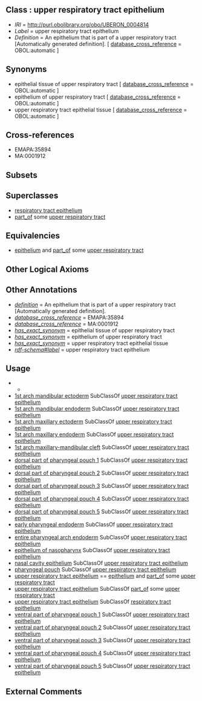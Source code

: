 
## Class : upper respiratory tract epithelium

 * *IRI* = http://purl.obolibrary.org/obo/UBERON_0004814
 * *Label* = upper respiratory tract epithelium
 * *Definition* = An epithelium that is part of a upper respiratory tract [Automatically generated definition]. [ [database_cross_reference](../../ef/oboInOwl#hasDbXref.md) = OBOL:automatic ]

## Synonyms

 * epithelial tissue of upper respiratory tract [ [database_cross_reference](../../ef/oboInOwl#hasDbXref.md) = OBOL:automatic ]
 * epithelium of upper respiratory tract [ [database_cross_reference](../../ef/oboInOwl#hasDbXref.md) = OBOL:automatic ]
 * upper respiratory tract epithelial tissue [ [database_cross_reference](../../ef/oboInOwl#hasDbXref.md) = OBOL:automatic ]

## Cross-references

 * EMAPA:35894
 * MA:0001912

## Subsets


## Superclasses

 * [respiratory tract epithelium](../../UBERON/02/UBERON_0004802.md)
 * [part_of](../../BFO/50/BFO_0000050.md) some [upper respiratory tract](../../UBERON/57/UBERON_0001557.md)

## Equivalencies

 * [epithelium](../../UBERON/83/UBERON_0000483.md) and [part_of](../../BFO/50/BFO_0000050.md) some [upper respiratory tract](../../UBERON/57/UBERON_0001557.md)

## Other Logical Axioms


## Other Annotations

 * *[definition](../../IAO/15/IAO_0000115.md)* = An epithelium that is part of a upper respiratory tract [Automatically generated definition].
 * *[database_cross_reference](../../ef/oboInOwl#hasDbXref.md)* = EMAPA:35894
 * *[database_cross_reference](../../ef/oboInOwl#hasDbXref.md)* = MA:0001912
 * *[has_exact_synonym](../../ym/oboInOwl#hasExactSynonym.md)* = epithelial tissue of upper respiratory tract
 * *[has_exact_synonym](../../ym/oboInOwl#hasExactSynonym.md)* = epithelium of upper respiratory tract
 * *[has_exact_synonym](../../ym/oboInOwl#hasExactSynonym.md)* = upper respiratory tract epithelial tissue
 * *[rdf-schema#label](../../el/rdf-schema#label.md)* = upper respiratory tract epithelium

## Usage

 * -
 * [1st arch mandibular ectoderm](../../UBERON/55/UBERON_0013155.md) SubClassOf [upper respiratory tract epithelium](../../UBERON/14/UBERON_0004814.md)
 * [1st arch mandibular endoderm](../../UBERON/56/UBERON_0013156.md) SubClassOf [upper respiratory tract epithelium](../../UBERON/14/UBERON_0004814.md)
 * [1st arch maxillary ectoderm](../../UBERON/13/UBERON_0012313.md) SubClassOf [upper respiratory tract epithelium](../../UBERON/14/UBERON_0004814.md)
 * [1st arch maxillary endoderm](../../UBERON/54/UBERON_0013154.md) SubClassOf [upper respiratory tract epithelium](../../UBERON/14/UBERON_0004814.md)
 * [1st arch maxillary-mandibular cleft](../../UBERON/57/UBERON_0013157.md) SubClassOf [upper respiratory tract epithelium](../../UBERON/14/UBERON_0004814.md)
 * [dorsal part of pharyngeal pouch 1](../../UBERON/21/UBERON_0010021.md) SubClassOf [upper respiratory tract epithelium](../../UBERON/14/UBERON_0004814.md)
 * [dorsal part of pharyngeal pouch 2](../../UBERON/23/UBERON_0010023.md) SubClassOf [upper respiratory tract epithelium](../../UBERON/14/UBERON_0004814.md)
 * [dorsal part of pharyngeal pouch 3](../../UBERON/25/UBERON_0010025.md) SubClassOf [upper respiratory tract epithelium](../../UBERON/14/UBERON_0004814.md)
 * [dorsal part of pharyngeal pouch 4](../../UBERON/27/UBERON_0010027.md) SubClassOf [upper respiratory tract epithelium](../../UBERON/14/UBERON_0004814.md)
 * [dorsal part of pharyngeal pouch 5](../../UBERON/29/UBERON_0010029.md) SubClassOf [upper respiratory tract epithelium](../../UBERON/14/UBERON_0004814.md)
 * [early pharyngeal endoderm](../../UBERON/90/UBERON_0007690.md) SubClassOf [upper respiratory tract epithelium](../../UBERON/14/UBERON_0004814.md)
 * [entire pharyngeal arch endoderm](../../UBERON/22/UBERON_0009722.md) SubClassOf [upper respiratory tract epithelium](../../UBERON/14/UBERON_0004814.md)
 * [epithelium of nasopharynx](../../UBERON/51/UBERON_0001951.md) SubClassOf [upper respiratory tract epithelium](../../UBERON/14/UBERON_0004814.md)
 * [nasal cavity epithelium](../../UBERON/84/UBERON_0005384.md) SubClassOf [upper respiratory tract epithelium](../../UBERON/14/UBERON_0004814.md)
 * [pharyngeal pouch](../../UBERON/17/UBERON_0004117.md) SubClassOf [upper respiratory tract epithelium](../../UBERON/14/UBERON_0004814.md)
 * [upper respiratory tract epithelium](../../UBERON/14/UBERON_0004814.md) == [epithelium](../../UBERON/83/UBERON_0000483.md) and [part_of](../../BFO/50/BFO_0000050.md) some [upper respiratory tract](../../UBERON/57/UBERON_0001557.md)
 * [upper respiratory tract epithelium](../../UBERON/14/UBERON_0004814.md) SubClassOf [part_of](../../BFO/50/BFO_0000050.md) some [upper respiratory tract](../../UBERON/57/UBERON_0001557.md)
 * [upper respiratory tract epithelium](../../UBERON/14/UBERON_0004814.md) SubClassOf [respiratory tract epithelium](../../UBERON/02/UBERON_0004802.md)
 * [ventral part of pharyngeal pouch 1](../../UBERON/22/UBERON_0010022.md) SubClassOf [upper respiratory tract epithelium](../../UBERON/14/UBERON_0004814.md)
 * [ventral part of pharyngeal pouch 2](../../UBERON/24/UBERON_0010024.md) SubClassOf [upper respiratory tract epithelium](../../UBERON/14/UBERON_0004814.md)
 * [ventral part of pharyngeal pouch 3](../../UBERON/26/UBERON_0010026.md) SubClassOf [upper respiratory tract epithelium](../../UBERON/14/UBERON_0004814.md)
 * [ventral part of pharyngeal pouch 4](../../UBERON/28/UBERON_0010028.md) SubClassOf [upper respiratory tract epithelium](../../UBERON/14/UBERON_0004814.md)
 * [ventral part of pharyngeal pouch 5](../../UBERON/30/UBERON_0010030.md) SubClassOf [upper respiratory tract epithelium](../../UBERON/14/UBERON_0004814.md)

## External Comments

